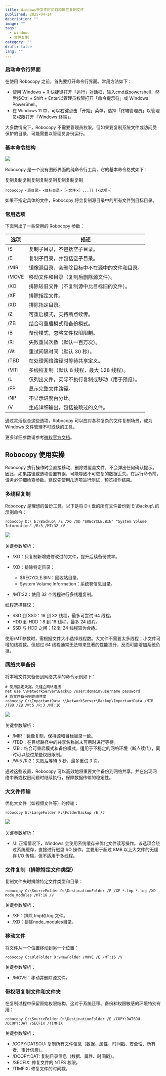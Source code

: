 ```yaml
---
title: Windows带文件时间戳和属性复制文件
published: 2025-04-14
description: ""
image: ""
tags:
  - windows
  - 文件复制
category: ""
draft: false
lang: ""
---
```


### 启动命令行界面

在使用 Robocopy 之前，首先要打开命令行界面。常用方法如下：

- 使用 Windows + R​ 快捷键打开「运行」对话框，输入cmd​或powershell​ ，然后按Ctrl + Shift + Enter​以管理员权限打开「命令提示符」或 Windows PowerShell。
- 在 Windows 11 中，可以右键点击「开始」菜单，选择「终端管理员」以管理员权限打开「Windows 终端」。

大多数情况下，Robocopy 不需要管理员权限。但如果要复制系统文件或访问受保护的目录，可能需要以管理员身份运行。

### 基本命令结构

​​![](../assets/windows/Windows带文件时间戳和属性复制文件/Windows带文件时间戳和属性复制文件-20251006214803322.avif)

Robocopy 是一个没有图形界面的纯命令行工具，它的基本命令格式如下：

复制复制复制复制复制复制复制复制复制

```
robocopy <源目录> <目标目录> [<文件>[ ...]] [<选项>]
```

如果不指定具体的文件，Robocopy 将会复制源目录中的所有文件到目标目录。

### 常用选项

下面列出了一些常用的 Robocopy 参数：

|选项|描述|
|---|---|
|​/S​|复制子目录，不包括空子目录。|
|​/E​|复制子目录，并包括空子目录。|
|​/MIR​|镜像源目录，会删除目标中不在源中的文件和目录。|
|​/MOVE​|移动文件和目录（复制后删除源文件）。|
|​/XO​|排除较旧文件（不复制源中比目标旧的文件）。|
|​/XF​|排除指定文件。|
|​/XD​|排除指定目录。|
|​/Z​|可重启模式，支持断点续传。|
|​/ZB​|结合可重启模式和备份模式。|
|​/B​|备份模式，忽略文件权限限制。|
|​/R:<n>​|失败重试次数（默认一百万次）。|
|​/W:<n>​|重试间隔时间（默认 30 秒）。|
|​/TBD​|在处理网络路径时等待共享定义。|
|​/MT:<n>​|多线程复制（默认 8 线程，最大 128 线程）。|
|​/L​|仅列出文件，实际不执行复制或移动（用于预览）。|
|​/FP​|显示完整文件路径。|
|​/NP​|不显示进度百分比。|
|​/V​|生成详细输出，包括被跳过的文件。|

通过灵活组合这些选项，Robocopy 可以应对各种复杂的文件复制场景，成为 Windows 文件管理不可或缺的工具。

更多详细参数请参考[微软官方文档](https://learn.microsoft.com/en-us/windows-server/administration/windows-commands/robocopy)。

## Robocopy 使用实操

Robocopy 执行操作时会直接移动、删除或覆盖文件，不会弹出任何确认提示。因此，如果路径或选项设置有误，可能导致不可恢复的数据丢失。在运行命令前，请务必仔细检查参数。建议先使用/L​选项进行测试，预览操作结果。

### 多线程复制

Robocopy 是理想的备份工具。以下是将 D:\ 盘的所有文件备份到 E:\Backup\ 的示例命令：

```
robocopy D:\ E:\Backup\ /E /XO /XD "$RECYCLE.BIN" "System Volume Information" /R:3 /MT:32 /V
```

​![](../assets/windows/Windows带文件时间戳和属性复制文件/Windows带文件时间戳和属性复制文件-20251006214803340.avif)​

关键参数解析：

- ​/XO​：只复制新增或修改过的文件，提升后续备份效率。
    
- ​/XD​：排除特定目录：
    
    - ​$RECYCLE.BIN​：回收站目录。
    - ​System Volume Information​：系统卷信息目录。
- ​/MT:32​：使用 32 个线程进行多线程复制。
    

线程选择建议：

- SSD 到 SSD：16 到 32 线程，最多可尝试 64 线程。
- HDD 到 HDD：8 到 16 线程，最多 24 线程。
- SSD 与 HDD 之间：12 到 24 线程较为合适。

使用/MT​参数时，需根据文件大小选择线程数。大文件不需要太多线程；小文件可增加线程数。但超过 64 线程通常无法带来显著的性能提升，反而可能增加系统负担。

### 网络共享备份

将本地文件夹备份到网络共享的命令示例如下：

```
# 使用指定凭据，先建立网络连接：
net use \\NetworkServer\Backup /user:domain\username password
# 将文件备份到网络共享
robocopy C:\ImportantData \\NetworkServer\Backup\ImportantData /MIR /TBD /ZB /W:5 /R:3 /MT:16
```

​​![](../assets/windows/Windows带文件时间戳和属性复制文件/Windows带文件时间戳和属性复制文件-20251006214803364.avif)

关键参数解析：

- ​/MIR​：镜像复制，保持源和目标目录一致。
- ​/TBD​：在目标路径中的共享名称尚未可用时进行等待。
- ​/ZB​：结合可重启模式和备份模式，适用于不稳定的网络环境（断点续传），同时可以绕过某些权限限制。
- ​/W:5 /R:2​：失败后等待 5 秒，最多重试 3 次。

通过这些设置，Robocopy 可以高效地将重要文件备份到网络共享，并在出现网络中断或权限问题时继续执行，保障数据传输的稳定性。

### 大文件传输

优化大文件（如视频文件等）的传输：

```
robocopy E:\LargeFolder F:\FolderBackup /E /J
```

​​![](../assets/windows/Windows带文件时间戳和属性复制文件/Windows带文件时间戳和属性复制文件-20251006214803385.avif)

关键参数解析：

- ​/J​: 正常情况下，Windows 会使用系统缓存来优化文件读写操作。该选项会绕过系统缓存，直接进行磁盘 I/O 操作。主要用于超过 8MB 以上大文件的无缓存 I/O 传输，但不适用于多线程。

### 文件复制（排除特定文件类型）

复制文件夹时排除特定文件类型和目录：

```
robocopy C:\SourceFolder D:\DestinationFolder /E /XF *.tmp *.log /XD node_modules /MT:16 /V
```

关键参数解析：

- ​/XF​：排除.tmp​和.log​ 文件。
- ​/XD​：排除node_modules​目录。

### 移动文件

将文件从一个位置移动到另一个位置：

```
robocopy C:\OldFolder D:\NewFolder /MOVE /E /MT:16 /V
```

关键参数解析：

- ​/MOVE​：移动并删除源文件。

### 带权限复制文件和文件夹

在复制过程中保留原始权限结构，这对于系统迁移、备份和权限敏感的环境特别有用：

```
robocopy C:\SourceFolder D:\DestinationFolder /E /COPY:DATSOU /DCOPY:DAT /SECFIX /TIMFIX
```

关键参数解析：

- ​/COPY:DATSOU​: 复制所有文件信息（数据、属性、时间戳、安全性、所有者、审计信息）。
- ​/DCOPY:DAT​: 复制目录信息（数据、属性、时间戳）。
- ​/SECFIX​: 修复文件的 NTFS 权限。
- ​/TIMFIX​: 修复文件的时间戳。
